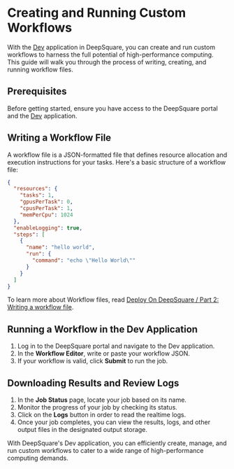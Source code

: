 # Creating and Running Custom Workflows

With the [Dev](https://app.deepsquare.run/sandbox) application in DeepSquare, you can create and run custom workflows to harness the full potential of high-performance computing. This guide will walk you through the process of writing, creating, and running workflow files.

## Prerequisites

Before getting started, ensure you have access to the DeepSquare portal and the [Dev](https://app.deepsquare.run/sandbox) application.

## Writing a Workflow File

A workflow file is a JSON-formatted file that defines resource allocation and execution instructions for your tasks. Here's a basic structure of a workflow file:

```json
{
  "resources": {
    "tasks": 1,
    "gpusPerTask": 0,
    "cpusPerTask": 1,
    "memPerCpu": 1024
  },
  "enableLogging": true,
  "steps": [
    {
      "name": "hello world",
      "run": {
        "command": "echo \"Hello World\""
      }
    }
  ]
}
```

To learn more about Workflow files, read [Deploy On DeepSquare / Part 2: Writing a workflow file](../05-deploy-deepsquare/02-getting-started/part-2.md).

## Running a Workflow in the Dev Application

1. Log in to the DeepSquare portal and navigate to the Dev application.
2. In the **Workflow Editor**, write or paste your workflow JSON.
3. If your workflow is valid, click **Submit** to run the job.

## Downloading Results and Review Logs

1. In the **Job Status** page, locate your job based on its name.
2. Monitor the progress of your job by checking its status.
3. Click on the **Logs** button in order to read the realtime logs.
4. Once your job completes, you can view the results, logs, and other output files in the designated output storage.

With DeepSquare's Dev application, you can efficiently create, manage, and run custom workflows to cater to a wide range of high-performance computing demands.
